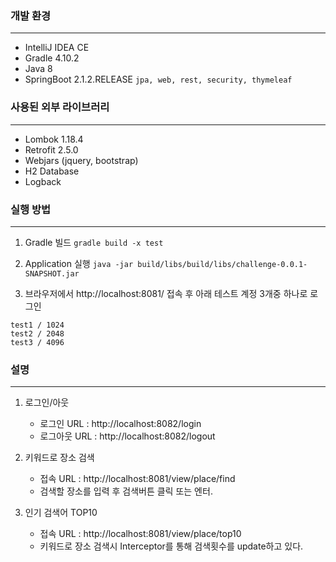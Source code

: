 ### 개발 환경
-----------

- IntelliJ IDEA CE
- Gradle 4.10.2
- Java 8
- SpringBoot 2.1.2.RELEASE
  ```jpa, web, rest, security, thymeleaf```

  

### 사용된 외부 라이브러리
--------------------

- Lombok 1.18.4
- Retrofit 2.5.0
- Webjars (jquery, bootstrap)
- H2 Database
- Logback



### 실행 방법
-----------

1. Gradle 빌드
   ```gradle build -x test```

2. Application 실행
   ```java -jar build/libs/build/libs/challenge-0.0.1-SNAPSHOT.jar```

3.  브라우저에서 http://localhost:8081/ 접속 후 아래 테스트 계정 3개중 하나로 로그인
   ```
   test1 / 1024
   test2 / 2048
   test3 / 4096
   ```



### 설명
-------

1. 로그인/아웃
    - 로그인 URL : http://localhost:8082/login
    - 로그아웃 URL : http://localhost:8082/logout

2. 키워드로 장소 검색
    - 접속 URL : http://localhost:8081/view/place/find
    - 검색할 장소를 입력 후 검색버튼 클릭 또는 엔터.

3. 인기 검색어 TOP10
    - 접속 URL : http://localhost:8081/view/place/top10
    - 키워드로 장소 검색시 Interceptor를 통해 검색횟수를 update하고 있다.



